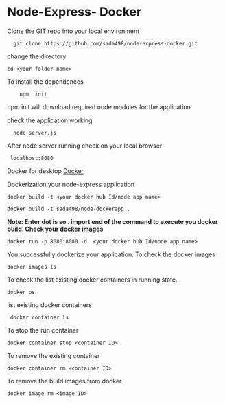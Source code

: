 # Node-Express- Docker
 Clone the GIT repo into your local environment 
```
  git clone https://github.com/sada498/node-express-docker.git
  ```
change the directory 

 ```
 cd <your folder name>
 ```
To install the dependences 

 
        npm  init
           
  npm init 
 will download required node modules for the application 

 check the application working 
 
 
      node server.js


After node server running check on your local browser

     localhost:8080
     
Docker for desktop 
[Docker](https://www.docker.com/products/docker-desktop)


Dockerization your node-express application 

    docker build -t <your docker hub Id/node app name>
  
    docker build -t sada498/node-dockerapp .

**Note: Enter dot is so  . import end of the command to execute you docker build.
Check your docker images** 

    docker run -p 8080:8080 -d  <your docker hub Id/node app name>
    
You successfully dockerize your application.
To check the docker images 
 
    docker images ls
    
To check the list existing docker containers in running state. 

    docker ps
 
list existing docker containers

     docker container ls

 To stop the run container 
 
    docker container stop <container ID>
 
To remove the existing container

    docker container rm <container ID>
 
To remove the build images from docker

    docker image rm <image ID>
